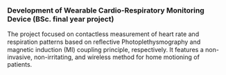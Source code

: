 ### Development of Wearable Cardio-Respiratory Monitoring Device (BSc.  final year project)
The project focused on contactless measurement of heart rate and respiration patterns based on reﬂective Photoplethysmography and magnetic induction (MI) coupling principle, respectively. It features a non-invasive, non-irritating, and wireless method for home motioning of patients.
